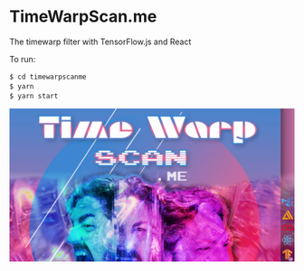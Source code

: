 # TimeWarpScan.me
The timewarp filter with TensorFlow.js and React

To run:
```sh
$ cd timewarpscanme
$ yarn
$ yarn start
```
![Timewarp scan](https://github.com/GantMan/timewarp/blob/main/timewarpscanme/public/twittercard.jpg?raw=true)
